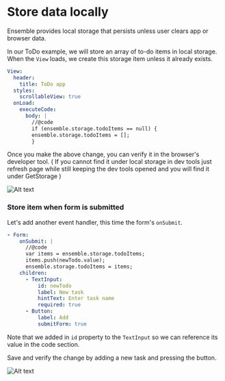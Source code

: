 # Store data locally

Ensemble provides local storage that persists unless user clears app or browser data.

In our ToDo example, we will store an array of to-do items in local storage. When the `View` loads, we create this storage item unless it already exists.

```yaml
View:
  header:
    title: ToDo app
  styles:
    scrollableView: true
  onLoad:
    executeCode:
      body: |
        //@code
        if (ensemble.storage.todoItems == null) {
        ensemble.storage.todoItems = [];
        }
```

Once you make the above change, you can verify it in the browser's developer tool. ( If you cannot find it under local storage in dev tools just refresh page while still keeping the dev tools opened and you will find it under GetStorage )

![Alt text](/getting-started/image-6.png)

### Store item when form is submitted

Let's add another event handler, this time the form's `onSubmit`.

```yaml
- Form:
    onSubmit: |
      //@code
      var items = ensemble.storage.todoItems;
      items.push(newTodo.value);
      ensemble.storage.todoItems = items;
    children:
      - TextInput:
          id: newTodo
          label: New task
          hintText: Enter task name
          required: true
      - Button:
          label: Add
          submitForm: true
```

Note that we added in `id` property to the `TextInput` so we can reference its value in the code section.

Save and verify the change by adding a new task and pressing the button.

![Alt text](/getting-started/image-7.png)
